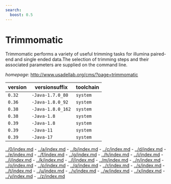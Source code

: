 ```yaml
---
search:
  boost: 0.5
---
```

# Trimmomatic

Trimmomatic performs a variety of useful trimming tasks for illumina   paired-end and single ended data.The selection of trimming steps and their associated   parameters are supplied on the command line.

*homepage*: <http://www.usadellab.org/cms/?page=trimmomatic>

version | versionsuffix | toolchain
--------|---------------|----------
``0.32`` | ``-Java-1.7.0_80`` | ``system``
``0.36`` | ``-Java-1.8.0_92`` | ``system``
``0.38`` | ``-Java-1.8.0_162`` | ``system``
``0.38`` | ``-Java-1.8`` | ``system``
``0.39`` | ``-Java-1.8`` | ``system``
``0.39`` | ``-Java-11`` | ``system``
``0.39`` | ``-Java-17`` | ``system``

[../0/index.md](0) - [../a/index.md](a) - [../b/index.md](b) - [../c/index.md](c) - [../d/index.md](d) - [../e/index.md](e) - [../f/index.md](f) - [../g/index.md](g) - [../h/index.md](h) - [../i/index.md](i) - [../j/index.md](j) - [../k/index.md](k) - [../l/index.md](l) - [../m/index.md](m) - [../n/index.md](n) - [../o/index.md](o) - [../p/index.md](p) - [../q/index.md](q) - [../r/index.md](r) - [../s/index.md](s) - [../t/index.md](t) - [../u/index.md](u) - [../v/index.md](v) - [../w/index.md](w) - [../x/index.md](x) - [../y/index.md](y) - [../z/index.md](z)

